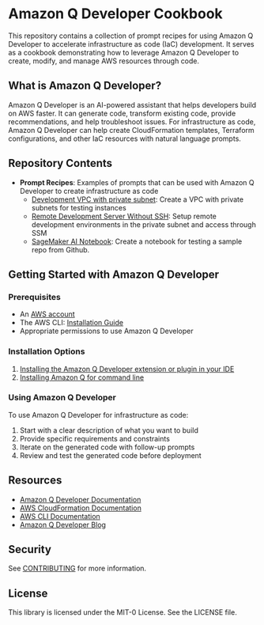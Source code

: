 # Amazon Q Developer Cookbook

This repository contains a collection of prompt recipes for using Amazon Q Developer to accelerate infrastructure as code (IaC) development. It serves as a cookbook demonstrating how to leverage Amazon Q Developer to create, modify, and manage AWS resources through code.

## What is Amazon Q Developer?

Amazon Q Developer is an AI-powered assistant that helps developers build on AWS faster. It can generate code, transform existing code, provide recommendations, and help troubleshoot issues. For infrastructure as code, Amazon Q Developer can help create CloudFormation templates, Terraform configurations, and other IaC resources with natural language prompts.

## Repository Contents

- **Prompt Recipes**: Examples of prompts that can be used with Amazon Q Developer to create infrastructure as code
  - [Development VPC with private subnet](/dev-vpc-with-private-subnet): Create a VPC with private subnets for testing instances
  - [Remote Development Server Without SSH](/remote-dev-server-without-ssh): Setup remote development environments in the private subnet and access through SSM
  - [SageMaker AI Notebook](/Sagemaker-AI-notebook): Create a notebook for testing a sample repo from Github. 

## Getting Started with Amazon Q Developer

### Prerequisites

- An [AWS account](https://docs.aws.amazon.com/accounts/latest/reference/accounts-welcome.html)
- The AWS CLI: [Installation Guide](https://docs.aws.amazon.com/cli/latest/userguide/getting-started-install.html)
- Appropriate permissions to use Amazon Q Developer

### Installation Options

1. [Installing the Amazon Q Developer extension or plugin in your IDE](https://docs.aws.amazon.com/amazonq/latest/qdeveloper-ug/q-in-IDE.html)
2. [Installing Amazon Q for command line](https://docs.aws.amazon.com/amazonq/latest/qdeveloper-ug/command-line.html)


### Using Amazon Q Developer

To use Amazon Q Developer for infrastructure as code:

1. Start with a clear description of what you want to build
2. Provide specific requirements and constraints
3. Iterate on the generated code with follow-up prompts
4. Review and test the generated code before deployment

## Resources

- [Amazon Q Developer Documentation](https://docs.aws.amazon.com/amazonq/latest/qdeveloper-ug/what-is.html)
- [AWS CloudFormation Documentation](https://docs.aws.amazon.com/cloudformation/)
- [AWS CLI Documentation](https://docs.aws.amazon.com/cli/)
- [Amazon Q Developer Blog](https://aws.amazon.com/blogs/aws/category/artificial-intelligence/amazon-q/)

## Security

See [CONTRIBUTING](CONTRIBUTING.md#security-issue-notifications) for more information.

## License

This library is licensed under the MIT-0 License. See the LICENSE file.

